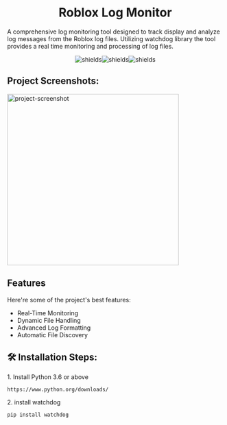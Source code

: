 <h1 align="center" id="title">Roblox Log Monitor</h1>

<p id="description">A comprehensive log monitoring tool designed to track display and analyze log messages from the Roblox log files. Utilizing watchdog library the tool provides a real time monitoring and processing of log files.</p>

<p align="center"><img src="https://img.shields.io/badge/language-python-blue" alt="shields"><img src="https://img.shields.io/badge/deployment-passing-green" alt="shields"><img src="https://img.shields.io/badge/sexy-hell_yea-pink" alt="shields"></p>

<h2>Project Screenshots:</h2>

<img src="https://github.com/user-attachments/assets/5e6f3471-a00a-477c-bb23-df6ece660dba" alt="project-screenshot" width="400" height="400/">

  
  
<h2>Features</h2>

Here're some of the project's best features:

*   Real-Time Monitoring
*   Dynamic File Handling
*   Advanced Log Formatting
*   Automatic File Discovery

<h2>🛠️ Installation Steps:</h2>

<p>1. Install Python 3.6 or above</p>

```
https://www.python.org/downloads/
```

<p>2. install watchdog</p>

```
pip install watchdog
```
